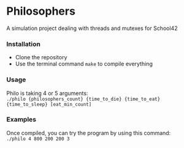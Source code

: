 # Philosophers
A simulation project dealing with threads and mutexes for School42

### Installation
- Clone the repository
- Use the terminal command ``make`` to compile everything

### Usage
Philo is taking 4 or 5 arguments:  
```./philo {philosophers_count} {time_to_die} {time_to_eat} {time_to_sleep} [eat_min_count]```

### Examples
Once compiled, you can try the program by using this command:  
```./philo 4 800 200 200 3```  
